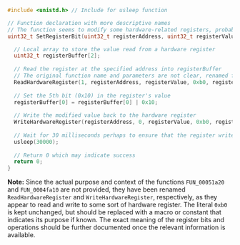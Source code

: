 ```c
#include <unistd.h> // Include for usleep function

// Function declaration with more descriptive names
// The function seems to modify some hardware-related registers, probably related to miner operations
uint32_t SetRegisterBit(uint32_t registerAddress, uint32_t registerValue) {

  // Local array to store the value read from a hardware register
  uint32_t registerBuffer[2];
  
  // Read the register at the specified address into registerBuffer
  // The original function name and parameters are not clear, renamed for clarity
  ReadHardwareRegister(1, registerAddress, registerValue, 0xb0, registerBuffer);
  
  // Set the 5th bit (0x10) in the register's value
  registerBuffer[0] = registerBuffer[0] | 0x10;
  
  // Write the modified value back to the hardware register
  WriteHardwareRegister(registerAddress, 0, registerValue, 0xb0, registerBuffer[0]);
  
  // Wait for 30 milliseconds perhaps to ensure that the register write settles
  usleep(30000);
  
  // Return 0 which may indicate success
  return 0;
}
```

**Note:** Since the actual purpose and context of the functions `FUN_00051a20` and `FUN_0004fa10` are not provided, they have been renamed `ReadHardwareRegister` and `WriteHardwareRegister`, respectively, as they appear to read and write to some sort of hardware register. The literal `0xb0` is kept unchanged, but should be replaced with a macro or constant that indicates its purpose if known. The exact meaning of the register bits and operations should be further documented once the relevant information is available.